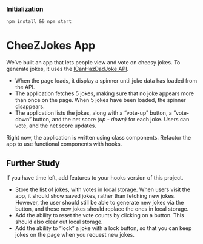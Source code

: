 ### Initialization

```
npm install && npm start
```

# **CheeZJokes App**

We’ve built an app that lets people view and vote on cheesy jokes. To generate jokes, it uses the [ICanHazDadJoke API](https://icanhazdadjoke.com/api).

- When the page loads, it display a spinner until joke data has loaded from the API.
- The application fetches 5 jokes, making sure that no joke appears more than once on the page. When 5 jokes have been loaded, the spinner disappears.
- The application lists the jokes, along with a “vote-up” button, a “vote-down” button, and the net score *(up - down)* for each joke. Users can vote, and the net score updates.

Right now, the application is written using class components. Refactor the app to use functional components with hooks.

## **Further Study**

If you have time left, add features to your hooks version of this project.

- Store the list of jokes, with votes in local storage. When users visit the app, it should show saved jokes, rather than fetching new jokes. However, the user should still be able to generate new jokes via the button, and these new jokes should replace the ones in local storage.
- Add the ability to reset the vote counts by clicking on a button. This should also clear out local storage.
- Add the ability to “lock” a joke with a lock button, so that you can keep jokes on the page when you request new jokes.
